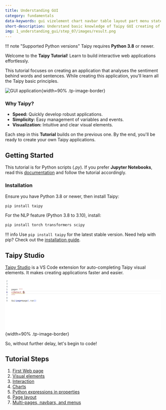 ```yaml
---
title: Understanding GUI
category: fundamentals
data-keywords: gui vizelement chart navbar table layout part menu state multi-page callback markdown
short-description: Understand basic knowledge of Taipy GUI creating of a multi-page NLP application.
img: 1_understanding_gui/step_07/images/result.png
---
```


!!! note "Supported Python versions"
    Taipy requires **Python 3.8** or newer.

Welcome to the **Taipy Tutorial**! Learn to build interactive web applications 
effortlessly.

This tutorial focuses on creating an application that analyses the sentiment behind words 
and sentences. While creating this application, you'll learn all the Taipy basic 
principles.

![GUI application](step_07/images/result.png){width=90% .tp-image-border}


### Why Taipy?

- **Speed:** Quickly develop robust applications.
- **Simplicity:** Easy management of variables and events.
- **Visualization:** Intuitive and clear visual elements.

Each step in this **Tutorial** builds on the previous one. By the end, you'll be ready to 
create your own Taipy applications.

## Getting Started

This tutorial is for Python scripts (*.py*). If you prefer **Jupyter Notebooks**, read 
this [documentation](../../../manuals/gui/notebooks.md) and follow the tutorial 
accordingly.

### Installation

Ensure you have Python 3.8 or newer, then install Taipy:

```bash
pip install taipy
```

For the NLP feature (Python 3.8 to 3.10), install:

```bash
pip install torch transformers scipy
```

!!! info
    Use `pip install taipy` for the latest stable version. Need help with pip? Check out 
    the [installation guide](http://docs.python-guide.org/en/latest/starting/installation/).

## Taipy Studio

[Taipy Studio](../../../manuals/studio/index.md) is a VS Code extension for 
auto-completing Taipy visual elements. It makes creating applications faster and easier.

![Taipy Studio Demo](../images/taipy-studio.gif){width=90% .tp-image-border}

So, without further delay, let's begin to code!

## Tutorial Steps

1. [First Web page](step_01/step_01.md)
2. [Visual elements](step_02/step_02.md)
3. [Interaction](step_03/step_03.md)
4. [Charts](step_04/step_04.md)
5. [Python expressions in properties](step_05/step_05.md)
6. [Page layout](step_06/step_06.md)
7. [Multi-pages, navbars, and menus](step_07/step_07.md)